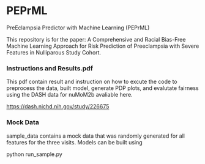 # PEPrML

PreEclampsia Predictor with Machine Learning (PEPrML)

This repository is for the paper: A Comprehensive and Racial Bias-Free Machine Learning Approach for Risk Prediction of Preeclampsia with Severe Features in Nulliparous Study Cohort.
 

### Instructions and Results.pdf 

This pdf contain result and instruction on how to excute the code to preprocess the data, built model, generate PDP plots, and evalutate fairness using the DASH data for nuMoM2b avaliable here. 

https://dash.nichd.nih.gov/study/226675

### Mock Data 

sample_data contains a mock data that was randomly generated for all features for the three visits. Models can be built using 

python run_sample.py 